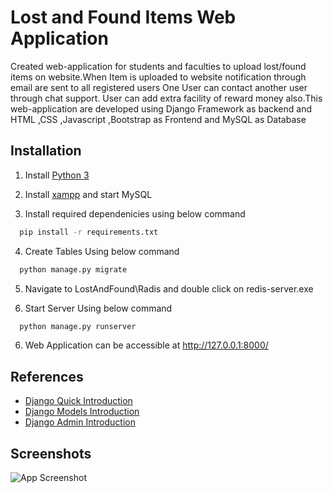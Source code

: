 
# Lost and Found Items Web Application

Created web-application for students and faculties to upload lost/found items on
website.When Item is uploaded to website notification through email are sent to all
registered users One User can contact another user through chat support. User can add extra facility of
reward money also.This web-application are developed using Django Framework as backend and HTML ,CSS
,Javascript ,Bootstrap as Frontend and MySQL as Database

## Installation
 
1. Install [Python 3](https://www.python.org/downloads/)

2. Install [xampp](https://www.apachefriends.org/download.html) and start MySQL

3. Install required dependenicies using below command

```bash
  pip install -r requirements.txt
```
4. Create Tables Using below command

```bash
  python manage.py migrate
```
5. Navigate to LostAndFound\Radis and double click on redis-server.exe

6. Start Server Using below command
```bash
  python manage.py runserver
```
6. Web Application can be accessible at http://127.0.0.1:8000/

## References

- [Django Quick Introduction](https://docs.djangoproject.com/en/4.0/intro/tutorial01/)
- [Django Models Introduction](https://docs.djangoproject.com/en/4.0/topics/db/models/)
- [Django Admin Introduction](https://docs.djangoproject.com/en/4.0/ref/contrib/admin/)


## Screenshots

![App Screenshot](https://via.placeholder.com/468x300?text=App+Screenshot+Here)

